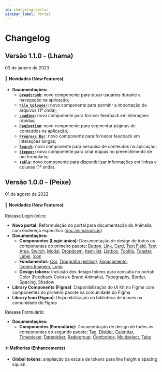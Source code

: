 ```yaml
---
id: changelog-portal
sidebar_label: Portal
---
```


# Changelog

## Versão 1.1.0 - (Lhama)

03 de janeiro de 2023

#### 🎉 Novidades (New Features)

- **Documentações:**
  - **[`Breadcrumb`](../components/breadcrumb):** novo componente para situar usuários durante a navegação na aplicação;
  - **[`File Uploader`](../components/file-uploader):** novo componente para permitir a importação de arquivos (1ª onda);
  - **[`Loading`](../components/loading):** novo componente para forncer feedback em interações rápidas;
  - **[`Pagination`](../components/pagination):** novo componente para segmentar páginas de conteúdos na aplicação;
  - **[`Progress Bar`](../components/progress-bar):** novo componente para fornecer feedback em interações longas;
  - **[`Search`](../components/search):** novo componente para pesquisa de conteúdos na aplicação;
  - **[`Stepper`](../components/stepper):** novo componente para criar etapas no preenchimento de um formulário;
  - **[`Table`](../components/table):** novo componente para disponibilizar informações em linhas e colunas (1ª onda).

## Versão 1.0.0 - (Peixe)

01 de agosto de 2022

#### 🎉 Novidades (New Features)

Release Login único:

- **Novo portal:** Reformulação do portal para documentação do Animalia, com endereço específico ([doc.animaliads.io](http://doc.animaliads.io))
- **Documentações:**
  - **Componentes (Login único):** Documentação de design de todos os componentes do primeiro pacote: [Button](https://doc.animaliads.io/docs/components/button), [Link](https://doc.animaliads.io/docs/components/link), [Card](https://doc.animaliads.io/docs/components/card), [Text Field](https://doc.animaliads.io/docs/components/textfield), [Text Area](https://doc.animaliads.io/docs/components/textarea), [Switch](https://doc.animaliads.io/docs/components/switch), [Modal](https://doc.animaliads.io/docs/components/modal), [Dropdown](https://doc.animaliads.io/docs/components/dropdown), [Item-list](https://doc.animaliads.io/docs/components/item-list), [Listbox](https://doc.animaliads.io/docs/components/listbox), [Tooltip](https://doc.animaliads.io/docs/components/tooltip), [Toaster](https://doc.animaliads.io/docs/components/toaster), [Label](https://doc.animaliads.io/docs/components/label), [Icon](https://doc.animaliads.io/docs/components/icon)
  - **Fundamentos**: [Cor](https://doc.animaliads.io/docs/foundation/color), [Tipografia (estilos)](https://doc.animaliads.io/docs/foundation/typo-styles), [Espaçamento](https://doc.animaliads.io/docs/foundation/spacing), [Icones](https://doc.animaliads.io/docs/foundation/icon),[Imagem](https://doc.animaliads.io/docs/foundation/image), [Logo](https://doc.animaliads.io/docs/foundation/logo)
  - **Design tokens**: inclusão dos design tokens para consulta no portal: Color (Feedback Colors e Brand Animalia), Typography, Border, Spacing, Shadow
- **Library Components (Figma)**: Disponibilização do UI Kit no Figma com componentes do primeiro pacote na comunidade do Figma
- **Library Icon (Figma)**: Disponibilização da biblioteca de ícones na comunidade do Figma

Release Formulário:

- **Documentações:**
  - **Componentes (Formulário):** Documentação de design de todos os componentes do segundo pacote: [Tag](https://doc.animaliads.io/docs/components/tag), [Divider](https://doc.animaliads.io/docs/components/divider), [Calendar](https://doc.animaliads.io/docs/components/calendar), [Timepicker](https://doc.animaliads.io/docs/components/timepicker), [Datepicker](https://doc.animaliads.io/docs/components/datepicker), [Radiogroup](https://doc.animaliads.io/docs/components/radiogroup), [Combobox](https://doc.animaliads.io/docs/components/combobox), [Multiselect](https://doc.animaliads.io/docs/components/multiselect), [Tabs](https://doc.animaliads.io/docs/components/tabs)

#### ✨ Melhorias (Enhancements)

- **Global tokens:** ampliação da escala de tokens para line height e spacing squish.
